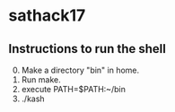 # sathack17
## Instructions to run the shell
0. Make a directory "bin" in home.
1. Run make.
2. execute PATH=$PATH:~/bin
3. ./kash
